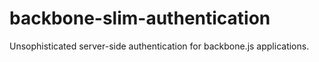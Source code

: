 backbone-slim-authentication
============================

Unsophisticated server-side authentication for backbone.js applications.